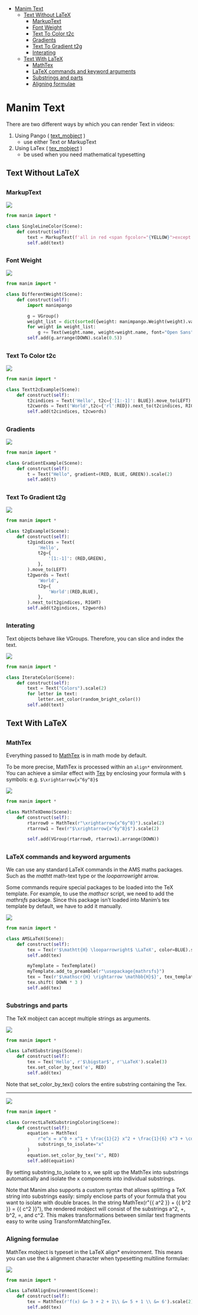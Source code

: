 [](...menustart)

- [Manim Text](#8dc4d1cd4d814e35214beeee4edc233e)
    - [Text Without LaTeX](#05271c4842470dffc0b2d9605fbba9d8)
        - [MarkupText](#de3f15d9428af472d02534a646a659d8)
        - [Font Weight](#6184141f3ad2584cff257e2bfbbb8d0b)
        - [Text To Color t2c](#10c417cf962b73ecbbc3fa28e9e07952)
        - [Gradients](#e99e133f4481158db879726b7335d967)
        - [Text To Gradient t2g](#15e5445e2b258b42b3b0c12ba43d24bd)
        - [Interating](#baadec00e97b4cf4b62939e9e88c5a28)
    - [Text With LaTeX](#eb9a4c1f0e36c5b4c1fb0cf6217d2cf0)
        - [MathTex](#686dc5f1a6e6e3b8ef3da8cd3544b6d9)
        - [LaTeX commands and keyword arguments](#f0bc731d5f691bb915cbd2e2fd26508a)
        - [Substrings and parts](#f5116b6c004358871f753c9306807f75)
        - [Aligning formulae](#408a8fc05271ca23231550608d7e5365)

[](...menuend)


<h2 id="8dc4d1cd4d814e35214beeee4edc233e"></h2>

# Manim Text

There are two different ways by which you can render Text in videos:

1. Using Pango ( [text_mobject](https://docs.manim.community/en/stable/reference/manim.mobject.svg.text_mobject.html#module-manim.mobject.svg.text_mobject) )
    - use either Text or MarkupText
2. Using LaTex ( [tex_mobject](https://docs.manim.community/en/stable/reference/manim.mobject.svg.tex_mobject.html#module-manim.mobject.svg.tex_mobject) )
    - be used when you need mathematical typesetting


<h2 id="05271c4842470dffc0b2d9605fbba9d8"></h2>

## Text Without LaTeX


<h2 id="de3f15d9428af472d02534a646a659d8"></h2>

### MarkupText

![](../imgs/manim_markuptext1.png)

```python
from manim import *

class SingleLineColor(Scene):
    def construct(self):
        text = MarkupText(f'all in red <span fgcolor="{YELLOW}">except this</span>', color=RED)
        self.add(text)
```


<h2 id="6184141f3ad2584cff257e2bfbbb8d0b"></h2>

### Font Weight

![](../imgs/manim_font_weights.png)

```python
from manim import *

class DifferentWeight(Scene):
    def construct(self):
        import manimpango

        g = VGroup()
        weight_list = dict(sorted({weight: manimpango.Weight(weight).value for weight in manimpango.Weight}.items(), key=lambda x: x[1]))
        for weight in weight_list:
            g += Text(weight.name, weight=weight.name, font="Open Sans")
        self.add(g.arrange(DOWN).scale(0.5))
```

<h2 id="10c417cf962b73ecbbc3fa28e9e07952"></h2>

### Text To Color t2c

![](../imgs/manim_text_t2c.png)


```python
from manim import *

class Textt2cExample(Scene):
    def construct(self):
        t2cindices = Text('Hello', t2c={'[1:-1]': BLUE}).move_to(LEFT)
        t2cwords = Text('World',t2c={'rl':RED}).next_to(t2cindices, RIGHT)
        self.add(t2cindices, t2cwords)
```


<h2 id="e99e133f4481158db879726b7335d967"></h2>

### Gradients

![](../imgs/manim_text_gradient.png)

```python
from manim import *

class GradientExample(Scene):
    def construct(self):
        t = Text("Hello", gradient=(RED, BLUE, GREEN)).scale(2)
        self.add(t)
```


<h2 id="15e5445e2b258b42b3b0c12ba43d24bd"></h2>

### Text To Gradient t2g

![](../imgs/manim_text_t2g.png)

```python
from manim import *

class t2gExample(Scene):
    def construct(self):
        t2gindices = Text(
            'Hello',
            t2g={
                '[1:-1]': (RED,GREEN),
            },
        ).move_to(LEFT)
        t2gwords = Text(
            'World',
            t2g={
                'World':(RED,BLUE),
            },
        ).next_to(t2gindices, RIGHT)
        self.add(t2gindices, t2gwords)
```

<h2 id="baadec00e97b4cf4b62939e9e88c5a28"></h2>

### Interating 

Text objects behave like VGroups. Therefore, you can slice and index the text.

![](../imgs/manim_text_iter_color.png)

```python
from manim import *

class IterateColor(Scene):
    def construct(self):
        text = Text("Colors").scale(2)
        for letter in text:
            letter.set_color(random_bright_color())
        self.add(text)
```


<h2 id="eb9a4c1f0e36c5b4c1fb0cf6217d2cf0"></h2>

## Text With LaTeX

<h2 id="686dc5f1a6e6e3b8ef3da8cd3544b6d9"></h2>

### MathTex

Everything passed to [MathTex](https://docs.manim.community/en/stable/reference/manim.mobject.svg.tex_mobject.MathTex.html#manim.mobject.svg.tex_mobject.MathTex) is in math mode by default.

To be more precise, MathTex is processed within an `align*` environment.  You can achieve a similar effect with [Tex](https://docs.manim.community/en/stable/reference/manim.mobject.svg.tex_mobject.Tex.html#manim.mobject.svg.tex_mobject.Tex) by enclosing your formula with `$` symbols:  e.g. `$\xrightarrow{x^6y^8}$`

![](../imgs/manim_mathtex.png)

```python
from manim import *

class MathTeXDemo(Scene):
    def construct(self):
        rtarrow0 = MathTex(r"\xrightarrow{x^6y^8}").scale(2)
        rtarrow1 = Tex(r"$\xrightarrow{x^6y^8}$").scale(2)

        self.add(VGroup(rtarrow0, rtarrow1).arrange(DOWN))
```


<h2 id="f0bc731d5f691bb915cbd2e2fd26508a"></h2>

### LaTeX commands and keyword arguments

We can use any standard LaTeX commands in the AMS maths packages. Such as the *mathtt* math-text type or the *looparrowright* arrow.

Some commands require special packages to be loaded into the TeX template. For example, to use the *mathscr* script, we need to add the *mathrsfs* package.  Since this package isn’t loaded into Manim’s tex template by default, we have to add it manually.

![](../imgs/manim_addtexpackage.png)

```python
from manim import *

class AMSLaTeX(Scene):
    def construct(self):
        tex = Tex(r'$\mathtt{H} \looparrowright$ \LaTeX', color=BLUE).scale(1.5)
        self.add(tex)

        myTemplate = TexTemplate()
        myTemplate.add_to_preamble(r"\usepackage{mathrsfs}")
        tex = Tex(r'$\mathscr{H} \rightarrow \mathbb{H}$}', tex_template=myTemplate).scale(2)
        tex.shift( DOWN * 3 )
        self.add(tex)
```

<h2 id="f5116b6c004358871f753c9306807f75"></h2>

### Substrings and parts

The TeX mobject can accept multiple strings as arguments. 

![](../imgs/manim_tex_sub_str.png)

```python
from manim import *

class LaTeXSubstrings(Scene):
    def construct(self):
        tex = Tex('Hello', r'$\bigstar$', r'\LaTeX').scale(3)
        tex.set_color_by_tex('e', RED)
        self.add(tex)
```

Note that set_color_by_tex() colors the entire substring containing the Tex.

---

![](../imgs/manim_tex_sub_str2.png)

```python
from manim import *

class CorrectLaTeXSubstringColoring(Scene):
    def construct(self):
        equation = MathTex(
            r"e^x = x^0 + x^1 + \frac{1}{2} x^2 + \frac{1}{6} x^3 + \cdots + \frac{1}{n!} x^n + \cdots",
            substrings_to_isolate="x"
        )
        equation.set_color_by_tex("x", RED)
        self.add(equation)
```

By setting substring_to_isolate to x, we split up the MathTex into substrings automatically and isolate the x components into individual substrings.

Note that Manim also supports a custom syntax that allows splitting a TeX string into substrings easily: simply enclose parts of your formula that you want to isolate with double braces. In the string MathTex(r"{{ a^2 }} + {{ b^2 }} = {{ c^2 }}"), the rendered mobject will consist of the substrings a^2, +, b^2, =, and c^2. This makes transformations between similar text fragments easy to write using TransformMatchingTex.


<h2 id="408a8fc05271ca23231550608d7e5365"></h2>

### Aligning formulae

MathTex mobject is typeset in the LaTeX align* environment. This means you can use the `&` alignment character when typesetting multiline formulae:

![](../imgs/manim_align_formula.png)

```python
from manim import *

class LaTeXAlignEnvironment(Scene):
    def construct(self):
        tex = MathTex(r'f(x) &= 3 + 2 + 1\\ &= 5 + 1 \\ &= 6').scale(2)
        self.add(tex)
```




